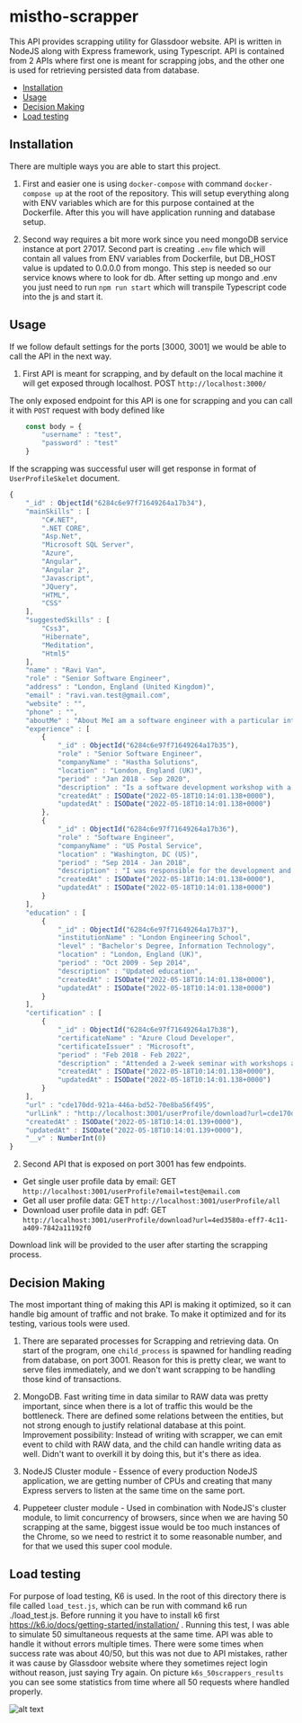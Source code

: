 # mistho-scrapper

This API provides scrapping utility for Glassdoor website. API is written in NodeJS along with Express framework, using Typescript. API is contained from 2 APIs where first one is meant for scrapping jobs, and the other one is used for retrieving persisted data from database.

- [Installation](#installation)
- [Usage](#usage)
- [Decision Making](#decisions)
- [Load testing](#testing)

## Installation

There are multiple ways you are able to start this project.

1. First and easier one is using `docker-compose` with command `docker-compose up` at the root of the repository. This will setup everything along with ENV variables which are for this purpose contained at the Dockerfile. After this you will have application running and database setup.

2. Second way requires a bit more work since you need mongoDB service instance at port 27017. Second part is creating `.env` file which will contain all values from ENV variables from Dockerfile, but DB_HOST value is updated to 0.0.0.0 from mongo. This step is needed so our service knows where to look for db. After setting up mongo and .env you just need to run `npm run start` which will transpile Typescript code into the js and start it.

## Usage

If we follow default settings for the ports [3000, 3001] we would be able to call the API in the next way.

1. First API is meant for scrapping, and by default on the local machine it will get exposed through localhost. POST `http://localhost:3000/`

The only exposed endpoint for this API is one for scrapping and you can call it with `POST` request with body defined like

```js
    const body = {
        "username" : "test",
        "password" : "test"
    }
```

If the scrapping was successful user will get response in format of `UserProfileSkelet` document.

```js
{
    "_id" : ObjectId("6284c6e97f71649264a17b34"),
    "mainSkills" : [
        "C#.NET",
        ".NET CORE",
        "Asp.Net",
        "Microsoft SQL Server",
        "Azure",
        "Angular",
        "Angular 2",
        "Javascript",
        "JQuery",
        "HTML",
        "CSS"
    ],
    "suggestedSkills" : [
        "Css3",
        "Hibernate",
        "Meditation",
        "Html5"
    ],
    "name" : "Ravi Van",
    "role" : "Senior Software Engineer",
    "address" : "London, England (United Kingdom)",
    "email" : "ravi.van.test@gmail.com",
    "website" : "",
    "phone" : "",
    "aboutMe" : "About MeI am a software engineer with a particular interest in making things simple and automating daily tasks. I try to keep up with security and best practices, and am always looking for new things to learn.",
    "experience" : [
        {
            "_id" : ObjectId("6284c6e97f71649264a17b35"),
            "role" : "Senior Software Engineer",
            "companyName" : "Hastha Solutions",
            "location" : "London, England (UK)",
            "period" : "Jan 2018 - Sep 2020",
            "description" : "Is a software development workshop with a focus on RFID and product tracking.",
            "createdAt" : ISODate("2022-05-18T10:14:01.138+0000"),
            "updatedAt" : ISODate("2022-05-18T10:14:01.138+0000")
        },
        {
            "_id" : ObjectId("6284c6e97f71649264a17b36"),
            "role" : "Software Engineer",
            "companyName" : "US Postal Service",
            "location" : "Washington, DC (US)",
            "period" : "Sep 2014 - Jan 2018",
            "description" : "I was responsible for the development and management of automated online data whose data is used to legally work. I was ultimately given the role of social media platform (, on orange group, a) before graduation, and also part of an application development environments in both a large marketing and organization, setting up the a custom java internal platform.",
            "createdAt" : ISODate("2022-05-18T10:14:01.138+0000"),
            "updatedAt" : ISODate("2022-05-18T10:14:01.138+0000")
        }
    ],
    "education" : [
        {
            "_id" : ObjectId("6284c6e97f71649264a17b37"),
            "institutionName" : "London Engineering School",
            "level" : "Bachelor's Degree, Information Technology",
            "location" : "London, England (UK)",
            "period" : "Oct 2009 - Sep 2014",
            "description" : "Updated education",
            "createdAt" : ISODate("2022-05-18T10:14:01.138+0000"),
            "updatedAt" : ISODate("2022-05-18T10:14:01.138+0000")
        }
    ],
    "certification" : [
        {
            "_id" : ObjectId("6284c6e97f71649264a17b38"),
            "certificateName" : "Azure Cloud Developer",
            "certificateIssuer" : "Microsoft",
            "period" : "Feb 2018 - Feb 2022",
            "description" : "Attended a 2-week seminar with workshops and exams.",
            "createdAt" : ISODate("2022-05-18T10:14:01.138+0000"),
            "updatedAt" : ISODate("2022-05-18T10:14:01.138+0000")
        }
    ],
    "url" : "cde170dd-921a-446a-bd52-70e8ba56f495",
    "urlLink" : "http://localhost:3001/userProfile/download?url=cde170dd-921a-446a-bd52-70e8ba56f495",
    "createdAt" : ISODate("2022-05-18T10:14:01.139+0000"),
    "updatedAt" : ISODate("2022-05-18T10:14:01.139+0000"),
    "__v" : NumberInt(0)
}
```
2. Second API that is exposed on port 3001 has few endpoints. 

- Get single user profile data by email: GET `http://localhost:3001/userProfile?email=test@email.com`
- Get all user profile data: GET `http://localhost:3001/userProfile/all`
- Download user profile data in pdf: GET `http://localhost:3001/userProfile/download?url=4ed3580a-eff7-4c11-a409-7842a11192f0`

Download link will be provided to the user after starting the scrapping process.

## Decision Making

The most important thing of making this API is making it optimized, so it can handle big amount of traffic and not brake. To make it optimized and for its testing, various tools were used.

1. There are separated processes for Scrapping and retrieving data. On start of the program, one `child_process` is spawned for handling reading from database, on port 3001. Reason for this is pretty clear, we want to serve files immediately, and we don't want scrapping to be handling those kind of transactions.

2. MongoDB. Fast writing time in data similar to RAW data was pretty important, since when there is a lot of traffic this would be the bottleneck. There are defined some relations between the entities, but not strong enough to justify relational database at this point. Improvement possibility: Instead of writing with scrapper, we can emit event to child with RAW data, and the child can handle writing data as well. Didn't want to overkill it by doing this, but it's there as idea.

3. NodeJS Cluster module - Essence of every production NodeJS application, we are getting number of CPUs and creating that many Express servers to listen at the same time on the same port. 

4. Puppeteer cluster module - Used in combination with NodeJS's cluster module, to limit concurrency of browsers, since when we are having 50 scrapping at the same, biggest issue would be too much instances of the Chrome, so we need to restrict it to some reasonable number, and for that we used this super cool module.


## Load testing

For purpose of load testing, K6 is used. In the root of this directory there is file called `load_test.js`, which can be run with command k6 run ./load_test.js. Before running it you have to install k6 first https://k6.io/docs/getting-started/installation/ . Running this test, I was able to simulate 50 simultaneous requests at the same time. API was able to handle it without errors multiple times. There were some times when success rate was about 40/50, but this was not due to API mistakes, rather it was cause by Glassdoor website where they sometimes reject login without reason, just saying Try again. On picture `k6s_50scrappers_results` you can see some statistics from time where all 50 requests where handled properly. 

![alt text](https://github.com/Pantela996/mistho-scrapper/blob/feature/scrapper/k6s_50scrappers_results.png?raw=true)